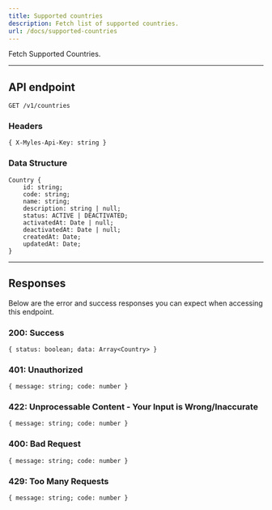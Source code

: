 ```yaml
---
title: Supported countries
description: Fetch list of supported countries.
url: /docs/supported-countries
---
```


Fetch Supported Countries.

---

## API endpoint

```shell
GET /v1/countries
```

### Headers

```shell
{ X-Myles-Api-Key: string }
```

### Data Structure

```shell
Country {
	id: string;
	code: string;
	name: string;
	description: string | null;
	status: ACTIVE | DEACTIVATED;
	activatedAt: Date | null;
	deactivatedAt: Date | null;
	createdAt: Date;
	updatedAt: Date;
}
```

---

## Responses

Below are the error and success responses you can expect when accessing this endpoint.

### 200: Success

```shell
{ status: boolean; data: Array<Country> }
```

### 401: Unauthorized

```shell
{ message: string; code: number }
```

### 422: Unprocessable Content - Your Input is Wrong/Inaccurate

```shell
{ message: string; code: number }
```

### 400: Bad Request

```shell
{ message: string; code: number }
```

### 429: Too Many Requests

```shell
{ message: string; code: number }
```
